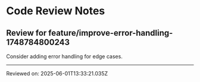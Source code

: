 # Code Review Notes

## Review for feature/improve-error-handling-1748784800243

Consider adding error handling for edge cases.

---
Reviewed on: 2025-06-01T13:33:21.035Z